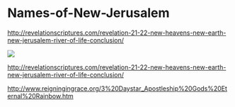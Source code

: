 # Names-of-New-Jerusalem
http://revelationscriptures.com/revelation-21-22-new-heavens-new-earth-new-jerusalem-river-of-life-conclusion/

![](http://revelationscriptures.com/wp-content/uploads/2019/10/New-Jerusalem-New-Heavens-New-Earth-Revelation-21-Tabernacles.jpg)
 
http://revelationscriptures.com/revelation-21-22-new-heavens-new-earth-new-jerusalem-river-of-life-conclusion/

http://www.reigningingrace.org/3%20Daystar_Apostleship%20Gods%20Eternal%20Rainbow.htm
